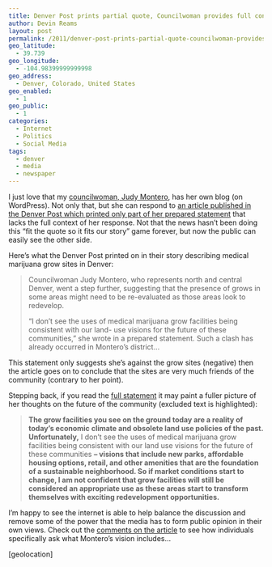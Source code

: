 ```yaml
---
title: Denver Post prints partial quote, Councilwoman provides full context via blog
author: Devin Reams
layout: post
permalink: /2011/denver-post-prints-partial-quote-councilwoman-provides-full-context-via-blog/
geo_latitude:
  - 39.739
geo_longitude:
  - -104.98399999999998
geo_address:
  - Denver, Colorado, United States
geo_enabled:
  - 1
geo_public:
  - 1
categories:
  - Internet
  - Politics
  - Social Media
tags:
  - denver
  - media
  - newspaper
---
```

I just love that my [councilwoman, Judy Montero][1], has her own blog (on WordPress). Not only that, but she can respond to [an article published in the Denver Post which printed only part of her prepared statement][2] that lacks the full context of her response. Not that the news hasn&#8217;t been doing this &#8220;fit the quote so it fits our story&#8221; game forever, but now the public can easily see the other side.

Here&#8217;s what the Denver Post printed on in their story describing medical marijuana grow sites in Denver:

> Councilwoman Judy Montero, who represents north and central Denver, went a step further, suggesting that the presence of grows in some areas might need to be re-evaluated as those areas look to redevelop.
> 
> &#8220;I don&#8217;t see the uses of medical marijuana grow facilities being consistent with our land- use visions for the future of these communities,&#8221; she wrote in a prepared statement. Such a clash has already occurred in Montero&#8217;s district&#8230;

This statement only suggests she&#8217;s against the grow sites (negative) then the article goes on to conclude that the sites are very much friends of the community (contrary to her point).

Stepping back, if you read the [full statement][3] it may paint a fuller picture of her thoughts on the future of the community (excluded text is highlighted):

> **The grow facilities you see on the ground today are a reality of today’s economic climate and obsolete land use policies of the past. Unfortunately,** I don’t see the uses of medical marijuana grow facilities being consistent with our land use visions for the future of these communities **– visions that include new parks, affordable housing options, retail, and other amenities that are the foundation of a sustainable neighborhood. So if market conditions start to change, I am not confident that grow facilities will still be considered an appropriate use as these areas start to transform themselves with exciting redevelopment opportunities.**

I&#8217;m happy to see the internet is able to help balance the discussion and remove some of the power that the media has to form public opinion in their own views. Check out the [comments on the article][4] to see how individuals specifically ask what Montero&#8217;s vision includes&#8230;

[geolocation]

 [1]: http://judymontero9.com/
 [2]: http://www.denverpost.com/news/ci_18977145
 [3]: http://judymontero9.com/2011/09/26/denver-post-medical-marijuana-grow-facility-article/
 [4]: http://www.denverpost.com/news/ci_18977145#2124314